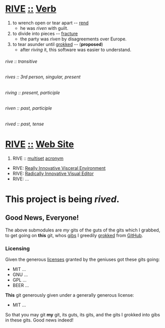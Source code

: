 [RIVE][] [::][] [Verb][]
========================
1. to wrench open or tear apart -- [rend][]
   * he was _riven_ with guilt.
2. to divide into pieces -- [fracture][]
   * the party was _riven_ by disagreements over Europe.
3. to tear asunder until [grokked][] -- (**proposed**)
   * after _riving_ it, this software was easier to understand.

###### rive :: _transitive_
###### rives :: _3rd person_, _singular_, _present_
###### riving :: _present_, _participle_
###### riven :: _past_, _participle_
###### rived :: _past_, _tense_

[RIVE][] [::][] [Web Site][]
============================
1. RIVE :: [multiset][] [acronym][]
 * RIVE: [Really Innovative Visceral Environment](https://www.d-rive.org)
 * RIVE: [Radically Innovative Visual Editor](https://www.d-rive.org)
 * RIVE: ...


This project is being _rived_.
==============================

## Good News, Everyone!

The above submodules are _my_ gits of the guts of the gits which I grabbed,   
to get going on **this** git, whos [gibs][] I greedily [grokked][] from [GitHub][].   

### Licensing

Given the generous [licenses][] granted by the geniuses got these gits going:

+ MIT ...
+ GNU ...
+ GPL ...
+ BEER ...

**This** git generously given under a generally generous license:

+ MIT ...

So that you may git **my** git, its guts, its gits, and the gits I grokked into gibs in these gits. Good news indeed!



[RIVE]:     http://www.d-rive.org/rive (RIVE)
[::]:       http://www.haskell.org/tutorial/goodies.html "is (::) of type"
[Verb]:     http://en.wikipedia.org/wiki/Verb (Verb)
[Web Site]: http://en.wikipedia.org/wiki/Website (web site)
[gibs]:     http://en.wikipedia.org/wiki/Gib_\(video_gaming\) (gibs)
[rend]:     http://www.merriam-webster.com/dictionary/rend (rend)
[fracture]: http://www.merriam-webster.com/dictionary/fracture (fracture)
[grokked]:  http://www.merriam-webster.com/dictionary/grok (grok)

[rive]:     http://www.google.com/dictionary?langpair=en|en&q=rive&hl=en&aq=f (rive)
[multiset]: http://en.wikipedia.org/wiki/Multiset (multiset)
[acronym]:  http://www.google.com/dictionary?langpair=en|en&q=acronym&hl=en&aq=f (acronym)

[www.d-rive.org]:   https://www.d-rive.org (www.d-rive.org)
[d-rive]:           https://www.d-rive.org/ (d-rive)
[GitHub]:           http://www.github.com/ (github)

[licenses]:    http://en.wikipedia.org/wiki/List_of_software_licenses "Free Software Licenses"
[MIT]:         http://en.wikipedia.org/wiki/MIT_License "The MIT License"
[GPLv2]:       http://en.wikipedia.org/wiki/GNU_General_Public_License "The GPL License v2"
